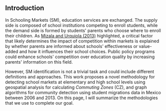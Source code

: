 ## Introduction

In Schooling Markets (SM), education services are exchanged. The supply side is composed of school institutions competing to enroll students, while the demand side is formed by students' parents who choose where to enroll their children. As [Mizala and Urquiola (2013)](https://www.sciencedirect.com/science/article/abs/pii/S0304387813000333) highlighted, a critical factor that likely determines the impact of competition within markets is explained by whether parents are informed about schools' effectiveness or value-added and how it influences their school choices. Public policy programs could enhance schools' competition over education quality by increasing parents' information on this field. 

However, SM identification is not a trivial task and could include different definitions and approaches. This work proposes a novel methodology for detecting school markets at elementary and high school levels using geospatial analysis for calculating _Commuting Zones_ (CZ), and graph algorithms for community detection using student migrations data in Mexico between 2006 and 2013. On this page, I will summarize the methodologies that we use to complete our goal. 



